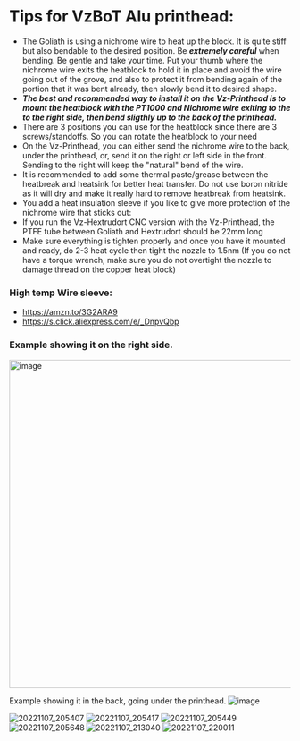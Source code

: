 # Tips for VzBoT Alu printhead:

- The Goliath is using a nichrome wire to heat up the block. It is quite stiff but also bendable to the desired position. Be ***_extremely_ careful*** when bending. Be gentle and take your time. Put your thumb where the nichrome wire exits the heatblock to hold it in place and avoid the wire going out of the grove, and also to protect it from bending again of the portion that it was bent already, then slowly bend it to desired shape. 
- ***The best and recommended way to install it on the Vz-Printhead is to mount the heatblock with the PT1000 and Nichrome wire exiting to the to the right side, then bend sligthly up to the back of the printhead.***
- There are 3 positions you can use for the heatblock since there are 3 screws/standoffs. So you can rotate the heatblock to your need
- On the Vz-Printhead, you can either send the nichrome wire to the back, under the printhead, or, send it on the right or left side in the front. Sending to the right will keep the "natural" bend of the wire.
- It is recommended to add some thermal paste/grease between the heatbreak and heatsink for better heat transfer. Do not use boron nitride as it will dry and make it really hard to remove heatbreak from heatsink.
- You add a heat insulation sleeve if you like to give more protection of the nichrome wire that sticks out:
- If you run the Vz-Hextrudort CNC version with the Vz-Printhead, the PTFE tube between Goliath and Hextrudort should be 22mm long
- Make sure everything is tighten properly and once you have it mounted and ready, do 2-3 heat cycle then tight the nozzle to 1.5nm (If you do not have a torque wrench, make sure you do not overtight the nozzle to damage thread on the copper heat block)

### High temp Wire sleeve:
- https://amzn.to/3G2ARA9
- https://s.click.aliexpress.com/e/_DnpvQbp

### Example showing it on the right side.

<img width="587" alt="image" src="https://user-images.githubusercontent.com/37383368/211330774-17573318-2ac8-4077-9e59-f4db8dd18e41.png">


Example showing it in the back, going under the printhead.
![image](https://user-images.githubusercontent.com/37383368/208245292-aa2bffb6-cb29-4fb6-96e3-291e09dfa14b.png)


![20221107_205407](https://user-images.githubusercontent.com/37383368/207979093-63196e0d-56f3-424a-982e-e1408709f36a.jpg)
![20221107_205417](https://user-images.githubusercontent.com/37383368/207979099-c6cb17ce-aef3-4f82-851b-9f2643172785.jpg)
![20221107_205449](https://user-images.githubusercontent.com/37383368/207979102-fba86465-7fe5-4680-8fc2-2dcbefa9aa84.jpg)
![20221107_205648](https://user-images.githubusercontent.com/37383368/207979107-f9026d3d-9ea8-4a57-a937-56f9bd4a0955.jpg)
![20221107_213040](https://user-images.githubusercontent.com/37383368/207979109-92774b52-75a1-4881-99ba-b982ff06326d.jpg)
![20221107_220011](https://user-images.githubusercontent.com/37383368/207979116-aab0bb29-bc96-4824-a3e9-ac4392a51665.jpg)
